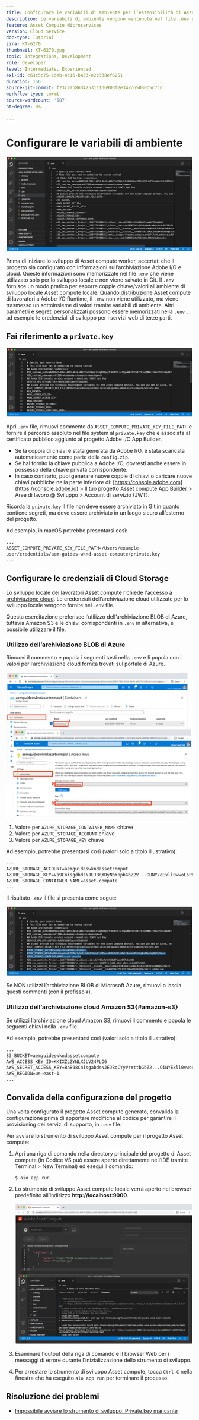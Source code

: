 ```yaml
---
title: Configurare le variabili di ambiente per l’estensibilità di Asset compute
description: Le variabili di ambiente vengono mantenute nel file .env per lo sviluppo locale e vengono utilizzate per fornire le credenziali di Adobe I/O e di archiviazione cloud richieste per lo sviluppo locale.
feature: Asset Compute Microservices
version: Cloud Service
doc-type: Tutorial
jira: KT-6270
thumbnail: KT-6270.jpg
topic: Integrations, Development
role: Developer
level: Intermediate, Experienced
exl-id: c63c5c75-1deb-4c16-ba33-e2c338ef6251
duration: 156
source-git-commit: f23c2ab86d42531113690df2e342c65060b5c7cd
workflow-type: tm+mt
source-wordcount: '587'
ht-degree: 0%

---
```


# Configurare le variabili di ambiente

![file dot env](assets/environment-variables/dot-env-file.png)

Prima di iniziare lo sviluppo di Asset compute worker, accertati che il progetto sia configurato con informazioni sull’archiviazione Adobe I/O e cloud. Queste informazioni sono memorizzate nel file `.env`  che viene utilizzato solo per lo sviluppo locale e non viene salvato in Git. Il `.env` fornisce un modo pratico per esporre coppie chiave/valori all’ambiente di sviluppo locale Asset compute locale. Quando [distribuzione](../deploy/runtime.md) Asset compute di lavoratori a Adobe I/O Runtime, il `.env` non viene utilizzato, ma viene trasmesso un sottoinsieme di valori tramite variabili di ambiente. Altri parametri e segreti personalizzati possono essere memorizzati nella `.env` , ad esempio le credenziali di sviluppo per i servizi web di terze parti.

## Fai riferimento a `private.key`

![chiave privata](assets/environment-variables/private-key.png)

Apri `.env` file, rimuovi commento da `ASSET_COMPUTE_PRIVATE_KEY_FILE_PATH` e fornire il percorso assoluto nel file system al `private.key` che è associata al certificato pubblico aggiunto al progetto Adobe I/O App Builder.

+ Se la coppia di chiavi è stata generata da Adobe I/O, è stata scaricata automaticamente come parte della  `config.zip`.
+ Se hai fornito la chiave pubblica a Adobe I/O, dovresti anche essere in possesso della chiave privata corrispondente.
+ In caso contrario, puoi generare nuove coppie di chiavi o caricare nuove chiavi pubbliche nella parte inferiore di:
  [https://console.adobe.com](https://console.adobe.io) > Il tuo progetto Asset compute App Builder > Aree di lavoro @ Sviluppo > Account di servizio (JWT).

Ricorda la `private.key` Il file non deve essere archiviato in Git in quanto contiene segreti, ma deve essere archiviato in un luogo sicuro all’esterno del progetto.

Ad esempio, in macOS potrebbe presentarsi così:

```
...
ASSET_COMPUTE_PRIVATE_KEY_FILE_PATH=/Users/example-user/credentials/aem-guides-wknd-asset-compute/private.key
...
```

## Configurare le credenziali di Cloud Storage

Lo sviluppo locale dei lavoratori Asset compute richiede l&#39;accesso a [archiviazione cloud](../set-up/accounts-and-services.md#cloud-storage). Le credenziali dell’archiviazione cloud utilizzate per lo sviluppo locale vengono fornite nel `.env` file.

Questa esercitazione preferisce l’utilizzo dell’archiviazione BLOB di Azure, tuttavia Amazon S3 e le chiavi corrispondenti in `.env` in alternativa, è possibile utilizzare il file.

### Utilizzo dell’archiviazione BLOB di Azure

Rimuovi il commento e popola i seguenti tasti nella `.env` e li popola con i valori per l’archiviazione cloud fornita trovati sul portale di Azure.

![Archiviazione BLOB di Azure](./assets/environment-variables/azure-portal-credentials.png)

1. Valore per `AZURE_STORAGE_CONTAINER_NAME` chiave
1. Valore per `AZURE_STORAGE_ACCOUNT` chiave
1. Valore per `AZURE_STORAGE_KEY` chiave

Ad esempio, potrebbe presentarsi così (valori solo a titolo illustrativo):

```
...
AZURE_STORAGE_ACCOUNT=aemguideswkndassetcomput
AZURE_STORAGE_KEY=Va9CnisgdbdsNJEJBqXDyNbYppbGbZ2V...OUNY/eExll0vwoLsPt/OvbM+B7pkUdpEe7zJhg==
AZURE_STORAGE_CONTAINER_NAME=asset-compute
...
```

Il risultato `.env` il file si presenta come segue:

![Credenziali archiviazione BLOB di Azure](assets/environment-variables/cloud-storage-credentials.png)

Se NON utilizzi l’archiviazione BLOB di Microsoft Azure, rimuovi o lascia questi commenti (con il prefisso `#`).

### Utilizzo dell’archiviazione cloud Amazon S3{#amazon-s3}

Se utilizzi l’archiviazione cloud Amazon S3, rimuovi il commento e popola le seguenti chiavi nella `.env` file.

Ad esempio, potrebbe presentarsi così (valori solo a titolo illustrativo):

```
...
S3_BUCKET=aemguideswkndassetcompute
AWS_ACCESS_KEY_ID=KKIXZLZYNLXJLV24PLO6
AWS_SECRET_ACCESS_KEY=Ba898CnisgabdsNJEJBqCYyVrYttbGbZ2...OiNYExll0vwoLsPtOv
AWS_REGION=us-east-1
...
```

## Convalida della configurazione del progetto

Una volta configurato il progetto Asset compute generato, convalida la configurazione prima di apportare modifiche al codice per garantire il provisioning dei servizi di supporto, in `.env` file.

Per avviare lo strumento di sviluppo Asset compute per il progetto Asset compute:

1. Apri una riga di comando nella directory principale del progetto di Asset compute (in Codice VS può essere aperto direttamente nell’IDE tramite Terminal > New Terminal) ed esegui il comando:

   ```
   $ aio app run
   ```

1. Lo strumento di sviluppo Asset compute locale verrà aperto nel browser predefinito all’indirizzo __http://localhost:9000__.

   ![esecuzione dell&#39;app aio](assets/environment-variables/aio-app-run.png)

1. Esaminare l&#39;output della riga di comando e il browser Web per i messaggi di errore durante l&#39;inizializzazione dello strumento di sviluppo.
1. Per arrestare lo strumento di sviluppo Asset compute, tocca `Ctrl-C` nella finestra che ha eseguito `aio app run` per terminare il processo.

## Risoluzione dei problemi

+ [Impossibile avviare lo strumento di sviluppo. Private.key mancante](../troubleshooting.md#missing-private-key)
